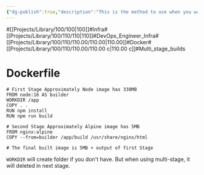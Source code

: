 ```yaml
---
{"dg-publish":true,"description":"This is the method to use when you want to use multiple images when using Docker and reduce the final image to a compact size.  For example, if you install a 500MB package in the first stage and the output is 10MB, and you don't need to use that 500MB in the final stage when you're only using the output, this is the technique to use.","permalink":"/projects/library/100/110/110-00/110-00-c/","dgPassFrontmatter":true,"noteIcon":"0","created":"2024-06-19T23:55:47.556+09:00","updated":"2024-06-19T23:54:18.330+09:00"}
---
```



#[[Projects/Library/100/100\|100]]#Infra#[[Projects/Library/100/110/110\|110]]#DevOps_Engineer_Infra#[[Projects/Library/100/110/110.00/110.00\|110.00]]#Docker#[[Projects/Library/100/110/110.00/110.00 c\|110.00 c]]#Multi_stage_builds
# Dockerfile
```
# First Stage Approximately Node image has 330MB
FROM node:16 AS builder
WORKDIR /app
COPY . .
RUN npm install
RUN npm run build

# Second Stage Approximately Alpine image has 5MB
FROM nginx:alpine
COPY --from=builder /app/build /usr/share/nginx/html

# The final built image is 5MB + output of first Stage

```

`WORKDIR`  will create folder if you don't have. But when using multi-stage, it will deleted in next stage.